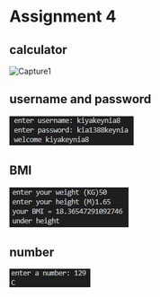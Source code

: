 # Assignment 4

## calculator
![Capture1](https://github.com/kiyakeynia8/python_class_NY/assets/118113533/09197517-c536-4c3f-80e9-859ee234b7f0)

## username and password
![user input](Capture2.png)

## BMI
![BMI](Capture3.png)

## number
![number](Capture4.png)
